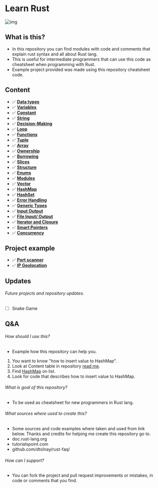 # Learn Rust

![img](https://user-images.githubusercontent.com/62218857/180304907-7a58e16e-a2a4-49fb-9771-4b9bd6fbc3e9.jpg)

## What is this?
* In this repository you can find modules with code and comments that explain rust syntax and all about Rust lang.
* This is useful for intermediate programmers that can use this code as cheatsheet when programming with Rust.
* Example project provided was made using this repository cheatsheet code.

## Content
- ✅ **[Data types](https://github.com/DomagojRatko/Learn-Rust/blob/master/learn_rust/src/data_types.rs)**
- ✅ **[Variables](https://github.com/DomagojRatko/Learn-Rust/blob/master/learn_rust/src/variables.rs)**
- ✅ **[Constant](https://github.com/DomagojRatko/Learn-Rust/blob/master/learn_rust/src/constant.rs)**
- ✅ **[String](https://github.com/DomagojRatko/Learn-Rust/blob/master/learn_rust/src/string.rs)**
- ✅ **[Decision-Making](https://github.com/DomagojRatko/Learn-Rust/blob/master/learn_rust/src/decision_making.rs)**
- ✅ **[Loop](https://github.com/DomagojRatko/Learn-Rust/blob/master/learn_rust/src/loops.rs)**
- ✅ **[Functions](https://github.com/DomagojRatko/Learn-Rust/blob/master/learn_rust/src/functions.rs)**
- ✅ **[Tuple](https://github.com/DomagojRatko/Learn-Rust/blob/master/learn_rust/src/tuple.rs)**
- ✅ **[Array](https://github.com/DomagojRatko/Learn-Rust/blob/master/learn_rust/src/arrays.rs)**
- ✅ **[Ownership](https://github.com/DomagojRatko/Learn-Rust/blob/master/learn_rust/src/ownership.rs)**
- ✅ **[Borrowing](https://github.com/DomagojRatko/Learn-Rust/blob/master/learn_rust/src/borrowing.rs)**
- ✅ **[Slices](https://github.com/DomagojRatko/Learn-Rust/blob/master/learn_rust/src/slices.rs)**
- ✅ **[Structure](https://github.com/DomagojRatko/Learn-Rust/blob/master/learn_rust/src/structure.rs)**
- ✅ **[Enums](https://github.com/DomagojRatko/Learn-Rust/blob/master/learn_rust/src/enums.rs)**
- ✅ **[Modules](https://github.com/DomagojRatko/Learn-Rust/blob/master/learn_rust/src/module.rs)**
- ✅ **[Vector](https://github.com/DomagojRatko/Learn-Rust/blob/master/learn_rust/src/vectors.rs)**
- ✅ **[HashMap](https://github.com/DomagojRatko/Learn-Rust/blob/master/learn_rust/src/hashmap.rs)**
- ✅ **[HashSet](https://github.com/DomagojRatko/Learn-Rust/blob/master/learn_rust/src/hashset.rs)**
- ✅ **[Error Handling](https://github.com/DomagojRatko/Learn-Rust/blob/master/learn_rust/src/error_handling.rs)**
- ✅ **[Generic Types](https://github.com/DomagojRatko/Learn-Rust/blob/master/learn_rust/src/generics.rs)**
- ✅ **[Input Output](https://github.com/DomagojRatko/Learn-Rust/blob/master/learn_rust/src/input_output.rs)**
- ✅ **[File Input/ Output](https://github.com/DomagojRatko/Learn-Rust/blob/master/learn_rust/src/file_input_output.rs)**
- ✅ **[Iterator and Closure](https://github.com/DomagojRatko/Learn-Rust/blob/master/learn_rust/src/iterator_closure.rs)**
- ✅ **[Smart Pointers](https://github.com/DomagojRatko/Learn-Rust/blob/master/learn_rust/src/smart_pointers.rs)**
- ✅ **[Concurrency](https://github.com/DomagojRatko/Learn-Rust/blob/master/learn_rust/src/concurrency.rs)**

## Project example
- ✅ **[Port scanner](https://github.com/DomagojRatko/Port-Scanner)**
- ✅ **[IP Geolocation](https://github.com/DomagojRatko/Ip_Geolocation)**

## Updates

###### Future projects and repository updates.
- [ ] Snake Game

## Q&A
###### How should I use this?
* Example how this repository can help you.
1. You want to know "how to insert value to HashMap".
2. Look at Content table in repository [read me](https://github.com/DomagojRatko/Learn-Rust/blob/master/README.md).
3. Find [HashMap](https://github.com/DomagojRatko/Learn-Rust/blob/master/learn_rust/src/hashmap.rs) on list.
4. Look for code that describes how to insert value to HashMap.

###### What is goal of this repository?
* To be used as cheatsheet for new programmers in Rust lang.

###### What sources where used to create this?
* Some sources and code examples where taken and used from link below. Thanks and credits for helping me create this repository go to.
* doc.rust-lang.org
* tutorialspoint.com
* github.com/dtolnay/rust-faq/

###### How can I support?
* You can fork the project and pull request improvements or mistakes, in code or comments that you find.
